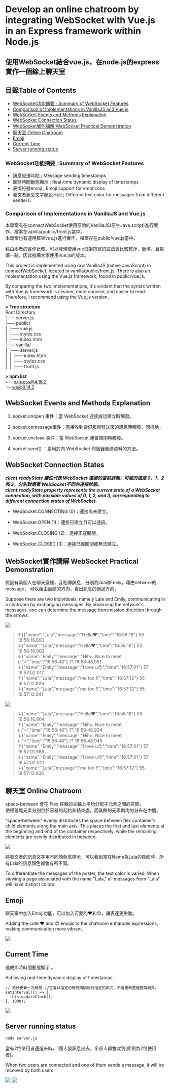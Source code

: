 # Develop an online chatroom by integrating WebSocket with Vue.js in an Express framework within Node.js 
## 使用WebSocket結合vue.js，在node.js的express實作一個線上聊天室 
## 目錄Table of Contents
- [WebSocket功能摘要 ; Summary of WebSocket Features](#websocket功能摘要--summary-of-websocket-features)
- [Comparison of Implementations in VanillaJS and Vue.js](#comparison-of-implementations-in-vanillajs-and-vuejs)
- [WebSocket Events and Methods Explanation](#WebSocket-Events-and-Methods-Explanation)
- [WebSocket Connection States](#WebSocket-Connection-States)
- [WebSocket實作講解 WebSocket Practical Demonstration](#WebSocket實作講解-WebSocket-Practical-Demonstration)
- [聊天室 Online Chatroom](#聊天室-online-chatroom)
- [Emoji](#emoji)
- [Current Time](#current-time)
- [Server running status](#server-running-status)

### WebSocket功能摘要 ; Summary of WebSocket Features
- 訊息發送時間 ; Message sending timestamps
- 即時時間動態顯示 ; Real-time dynamic display of timestamps
- 表情符號emoji ; Emoji support for emoticons
- 發文者訊息文字顏色不同 ; Different text color for messages from different senders.

### Comparison of Implementations in VanillaJS and Vue.js
本專案有在connectWebSocket使用原始的VanillaJS(原生Java script)進行實作，檔案在vanilla/public/front.js當中。<br />
本專案也有運用框架vue.js進行實作，檔案存在public/vue.js當中。

藉由兩者的實作比較，可以發現使用vue框架撰寫的語法會比較乾淨、簡潔，且易讀一點，因此推薦大家使用vue.js的版本。

This project is implemented using raw VanillaJS (native JavaScript) in connectWebSocket, located in vanilla/public/front.js. 
There is also an implementation using the Vue.js framework, found in public/vue.js.

By comparing the two implementations, it's evident that the syntax written with Vue.js framework is cleaner, more concise, and easier to read. Therefore, I recommend using the Vue.js version.

**> Tree structure**<br />
Root Directory<br />
├── server.js<br />
├── public/<br />
│    ├── vue.js<br />
│    ├── styles.css<br />
│    ├── index.html<br />
├── vanilla/<br />
│    ├── server.js<br />
│    │    ├── index.html<br />
│    │    ├── styles.css<br />
│    │    ├── front.js<br />
  
**> npm list** <br />
+-- express@4.18.2 <br />
`-- ws@8.14.2 <br />

## WebSocket Events and Methods Explanation

1. socket.onopen 事件：當 WebSocket 連接成功建立時觸發。

2. socket.onmessage事件：當接收到從伺服器發送來的訊息時觸發。同樣地，

3. socket.onclose 事件：當 WebSocket 連接關閉時觸發。

4. socket.send() ：是用於向 WebSocket 伺服器發送資料的方法。

## WebSocket Connection States
***client.readyState 屬性代表 WebSocket 連接的當前狀態，可能的值是 0、1、2 和 3，分別對應著 WebSocket不同的連接狀態。*** <br />
***client.readyState property represents the current state of a WebSocket connection, with possible values of 0, 1, 2, and 3, corresponding to different connection states of WebSocket.***

- WebSocket.CONNECTING (0)：連接尚未建立。

- WebSocket.OPEN (1)：連接已建立且可以通訊。

- WebSocket.CLOSING (2)：連接正在關閉。

- WebSocket.CLOSED (3)：連接已經關閉或無法建立。

## WebSocket實作講解 WebSocket Practical Demonstration
假設有兩個人在聊天室裡，互相傳訊息，分別為lala和Emily，藉由network的message，
可以藉由箭頭的方向，看出訊息的傳遞方向。

Suppose there are two individuals, namely Lala and Emily, communicating in a chatroom by exchanging messages. 
By observing the network's messages, one can determine the message transmission direction through the arrows.

![](https://raw.githubusercontent.com/weitsung50110/WebSocketwithNodeJSandVue/main/github_images/39.png)
>↑{{"name":"Lala","message":"Hello❤️","time":"16:56:16"}	53	16:56:16.893 <br />
↓{"name":"Lala","message":"Hello❤️","time":"16:56:16"}	53	16:56:16.902 <br />
↓{"name":"Emily","message":"Hihi~ Nice to meet u:\">","time":"16:56:48"}	71	16:56:48.951 <br />
↓{"name":"Emily","message":"I love u😊","time":"16:57:01"}	57	16:57:02.017 <br />
↑{"name":"Lala","message":"me too !!","time":"16:57:12"}	55	16:57:12.926 <br />
↓{"name":"Lala","message":"me too !!","time":"16:57:12"}	55	16:57:12.941 

![](https://raw.githubusercontent.com/weitsung50110/WebSocketwithNodeJSandVue/main/github_images/40.png)
>↓{"name":"Lala","message":"Hello❤️","time":"16:56:16"}	53	16:56:16.904 <br />
↑{"name":"Emily","message":"Hihi~ Nice to meet u:\">","time":"16:56:48"}	71	16:56:48.934 <br />
↓{"name":"Emily","message":"Hihi~ Nice to meet u:\">","time":"16:56:48"}	71	16:56:48.945 <br />
↑{"name":"Emily","message":"I love u😊","time":"16:57:01"}	57	16:57:01.989 <br />
↓{"name":"Emily","message":"I love u😊","time":"16:57:01"}	57	16:57:02.010 <br />
↓{"name":"Lala","message":"me too !!","time":"16:57:12"}	55	16:57:12.936 <br />

## 聊天室 Online Chatroom
space-between 會在 Flex 容器的主軸上平均分配子元素之間的空間，<br />使得首尾元素分別位於容器的起始和結束處，而其餘的元素則均勻分布在中間。

"space-between" evenly distributes the space between flex container's child elements along the main axis. This places the first and last elements at the beginning and end of the container respectively, while the remaining elements are evenly distributed in between.

![](https://raw.githubusercontent.com/weitsung50110/WebSocketwithNodeJSandVue/main/github_images/42.png)

將發文者的訊息文字用不同顏色來標示，可以看到當在Name為Lala的頁面時，所有Lala的訊息顏色都會有所不同。

To differentiate the messages of the poster, the text color is varied. When viewing a page associated with the name "Lala," all messages from "Lala" will have distinct colors.

## Emoji
聊天室中加入Emoji功能，可以加入可愛的❤️和😊，讓表達更生動。

Adding the cute ❤️ and 😊 emojis to the chatroom enhances expressions, making communication more vibrant.

![](https://raw.githubusercontent.com/weitsung50110/WebSocketwithNodeJSandVue/main/github_images/43.png)

## Current Time
達成即時時間動態顯示 。

Achieving real-time dynamic display of timestamps.

    // 每秒更新一次時間 //它會以指定的時間間隔執行指定的函式，不會重新整理整個網頁。
    setInterval(() => {
      this.updateClock();
    }, 1000);


![](https://raw.githubusercontent.com/weitsung50110/WebSocketwithNodeJSandVue/main/github_images/24.png)

## Server running status
    node server.js
當有2位使用者連進來時，1個人發訊息出去，全部人都會收到(此例為2位使用者)。

When two users are connected and one of them sends a message, it will be received by both users.

![](https://raw.githubusercontent.com/weitsung50110/WebSocketwithNodeJSandVue/main/github_images/32.png)
![](https://raw.githubusercontent.com/weitsung50110/WebSocketwithNodeJSandVue/main/github_images/41.png)

